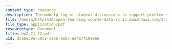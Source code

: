 ```yaml
---
content_type: resource
description: Thermohelp log of student discussions to support problem sets.
file: /media/https%3A/open-learning-course-data-rc.s3.amazonaws.com/3-20-materials-at-equilibrium-sma-5111-fall-2003/dcaee39e50c2ca06aebced4e7f10e9e6_hw2_21_22.pdf
file_type: application/pdf
resourcetype: Document
title: hw2_21_22.pdf
uid: dcaee39e-50c2-ca06-aebc-ed4e7f10e9e6
---
```


